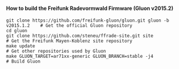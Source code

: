 #### How to build the Freifunk Radevormwald Firmware (Gluon v2015.2)
    
    git clone https://github.com/freifunk-gluon/gluon.git gluon -b v2015.1.2    # Get the official Gluon repository
    cd gluon
    git clone https://github.com/steneu/ffrade-site.git site                    # Get the Freifunk Mayen-Koblenz site repository
    make update                                                                 # Get other repositories used by Gluon
    make GLUON_TARGET=ar71xx-generic GLUON_BRANCH=stable -j4                    # Build Gluon
